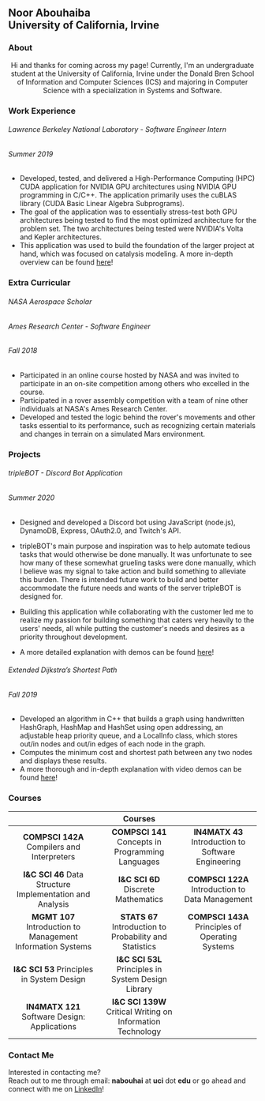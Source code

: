 ## Noor Abouhaiba <br/>University of California, Irvine

### About

<center> Hi and thanks for coming across my page! Currently, I'm an undergraduate student at the University of California, Irvine under the Donald Bren School of Information and Computer Sciences (ICS) and majoring in Computer Science with a specialization in Systems and Software.  </center>

### Work Experience

###### Lawrence Berkeley National Laboratory - Software Engineer Intern

###### Summer 2019

- Developed, tested, and delivered a High-Performance Computing (HPC)  CUDA application for NVIDIA GPU architectures using NVIDIA GPU programming in C/C++. The application primarily uses the cuBLAS library (CUDA Basic Linear Algebra Subprograms).
- The goal of the application was to essentially stress-test both GPU architectures being tested to find the most optimized architecture for the problem set. The two architectures being tested were NVIDIA's Volta and Kepler architectures. 
- This application was used to build the foundation of the larger project at hand, which was focused on catalysis modeling. A more in-depth overview can be found [here](https://www.orau.gov/scidac4pi2018/presentations/3-BES/02Head-Gordon_scidac4_meeting_mhg.pdf)!

### Extra Curricular 

###### NASA Aerospace Scholar

###### Ames Research Center - Software Engineer 

###### Fall 2018

- Participated in an online course hosted by NASA and was invited to participate in an on-site competition among others who excelled in the course. 
- Participated in a rover assembly competition with a team of nine other individuals at NASA's Ames Research Center. 
- Developed and tested the logic behind the rover's movements and other tasks essential to its performance, such as recognizing certain materials and changes in terrain on a simulated Mars environment. 

### Projects

###### tripleBOT - Discord Bot Application

###### Summer 2020

- Designed and developed a Discord bot using JavaScript (node.js), DynamoDB, Express, OAuth2.0, and Twitch's API. 

- tripleBOT's main purpose and inspiration was to help automate tedious tasks that would otherwise be done manually. It was unfortunate to see how many of these somewhat grueling tasks were done manually, which I believe was my signal to take action and build something to alleviate this burden. There is intended future work to build and better accommodate the future needs and wants of the server tripleBOT is designed for.

- Building this application while collaborating with the customer led me to realize my passion for building something that caters very heavily to the users' needs, all while putting the customer's needs and desires as a priority throughout development.

-  A more detailed explanation with demos can be found [here](https://github.com/noor-abouhaiba/discord-bot-tripleBOT)! 

  

###### Extended Dijkstra’s Shortest Path

###### Fall 2019

- Developed an algorithm in C++ that builds a graph using handwritten HashGraph, HashMap and HashSet using open addressing, an adjustable heap priority queue, and a LocalInfo class, which stores out/in nodes and out/in edges of each node in the graph.
- Computes the minimum cost and shortest path between any two nodes and displays these results.
- A more thorough and in-depth explanation with video demos can be found [here](https://gitlab.com/noor-abouhaiba/extended-dijkstra)! 

### Courses

|                                                             |                           Courses                           |                                                     |
| :---------------------------------------------------------: | :---------------------------------------------------------: | :-------------------------------------------------: |
|         **COMPSCI 142A** Compilers and Interpreters         |      **COMPSCI 141** Concepts in Programming Languages      | **IN4MATX 43** Introduction to Software Engineering |
|  **I&C SCI 46** Data Structure Implementation and Analysis  |             **I&C SCI 6D** Discrete Mathematics             |  **COMPSCI 122A** Introduction to Data Management   |
| **MGMT 107** Introduction to Management Information Systems |   **STATS 67** Introduction to Probability and Statistics   |  **COMPSCI 143A** Principles of Operating Systems   |
|         **I&C SCI 53** Principles in System Design          |     **I&C SCI 53L** Principles in System Design Library     |                                                     |
|        **IN4MATX 121** Software Design: Applications        | **I&C SCI 139W** Critical Writing on Information Technology |                                                     |

### Contact Me

Interested in contacting me? <br/>Reach out to me through email: **nabouhai** at **uci** dot **edu** or go ahead and connect with me on [LinkedIn](https://www.linkedin.com/in/noor-abouhaiba/)!

